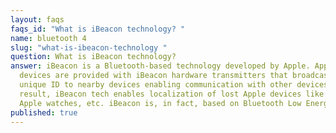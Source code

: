 ```yaml
---
layout: faqs
faqs_id: "What is iBeacon technology? "
name: bluetooth 4
slug: "what-is-ibeacon-technology "
question: What is iBeacon technology?
answer: iBeacon is a Bluetooth-based technology developed by Apple. Apple
  devices are provided with iBeacon hardware transmitters that broadcast their
  unique ID to nearby devices enabling communication with other devices. As a
  result, iBeacon tech enables localization of lost Apple devices like iPhones,
  Apple watches, etc. iBeacon is, in fact, based on Bluetooth Low Energy.
published: true
---
```

